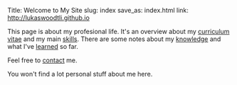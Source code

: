 Title: Welcome to My Site
slug: index
save_as: index.html
link: http://lukaswoodtli.github.io

This page is about my profesional life. It's an overview about my [curriculum vitae]({filename}/pages/cv.md) and my main [skills]({filename}/pages/skills.md). There are some notes about my [knowledge]({filename}/pages/books.md) and what I've [learned]({filename}/pages/courses.md) so far.

Feel free to [contact]({filename}/pages/contact.md) me.

You won't find a lot personal stuff about me here.
